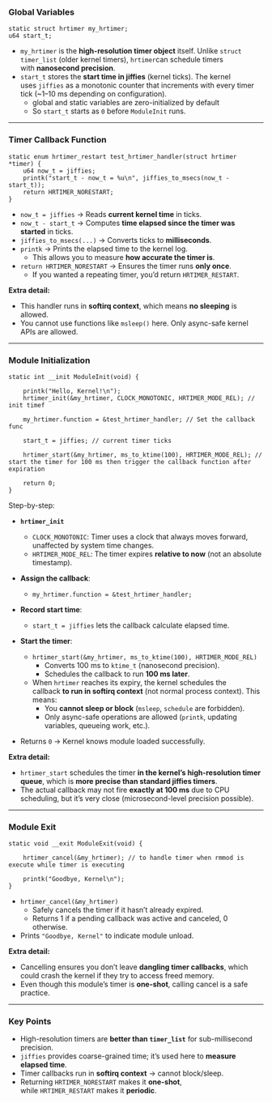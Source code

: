### **Global Variables**

```
static struct hrtimer my_hrtimer;
u64 start_t;
```

- `my_hrtimer` is the **high-resolution timer object** itself. Unlike `struct timer_list` (older kernel timers), `hrtimer`can schedule timers with **nanosecond precision**.
- `start_t` stores the **start time in jiffies** (kernel ticks). The kernel uses `jiffies` as a monotonic counter that increments with every timer tick (~1–10 ms depending on configuration).
	- global and static variables are zero-initialized by default
	- So `start_t` starts as `0` before `ModuleInit` runs.

---
### **Timer Callback Function**

```
static enum hrtimer_restart test_hrtimer_handler(struct hrtimer *timer) {
	u64 now_t = jiffies;
	printk("start_t - now_t = %u\n", jiffies_to_msecs(now_t - start_t));
	return HRTIMER_NORESTART;
}
```

- `now_t = jiffies` → Reads **current kernel time** in ticks.
- `now_t - start_t` → Computes **time elapsed since the timer was started** in ticks.
- `jiffies_to_msecs(...)` → Converts ticks to **milliseconds**.
- `printk` → Prints the elapsed time to the kernel log.
    - This allows you to measure **how accurate the timer is**.        
- `return HRTIMER_NORESTART` → Ensures the timer runs **only once**.
    - If you wanted a repeating timer, you’d return `HRTIMER_RESTART`.

**Extra detail:**
- This handler runs in **softirq context**, which means **no sleeping** is allowed.
- You cannot use functions like `msleep()` here. Only async-safe kernel APIs are allowed.

---

### **Module Initialization**

```
static int __init ModuleInit(void) {

	printk("Hello, Kernel!\n");
	hrtimer_init(&my_hrtimer, CLOCK_MONOTONIC, HRTIMER_MODE_REL); // init timef

	my_hrtimer.function = &test_hrtimer_handler; // Set the callback func

	start_t = jiffies; // current timer ticks

	hrtimer_start(&my_hrtimer, ms_to_ktime(100), HRTIMER_MODE_REL); // start the timer for 100 ms then trigger the callback function after expiration

	return 0;
}
```

Step-by-step:
- **`hrtimer_init`**
    - `CLOCK_MONOTONIC`: Timer uses a clock that always moves forward, unaffected by system time changes.
    - `HRTIMER_MODE_REL`: The timer expires **relative to now** (not an absolute timestamp).

-  **Assign the callback**:
    - `my_hrtimer.function = &test_hrtimer_handler;`
    
- **Record start time**:
    - `start_t = jiffies` lets the callback calculate elapsed time.
    
- **Start the timer**:
    - `hrtimer_start(&my_hrtimer, ms_to_ktime(100), HRTIMER_MODE_REL)`
        - Converts 100 ms to `ktime_t` (nanosecond precision).
        - Schedules the callback to run **100 ms later**.
	- When `hrtimer` reaches its expiry, the kernel schedules the callback **to run in softirq context** (not normal process context). This means:
	    - You **cannot sleep or block** (`msleep`, `schedule` are forbidden).
	    - Only async-safe operations are allowed (`printk`, updating variables, queueing work, etc.).
- Returns `0` → Kernel knows module loaded successfully.



**Extra detail:**
- `hrtimer_start` schedules the timer **in the kernel’s high-resolution timer queue**, which is **more precise than standard jiffies timers**.
- The actual callback may not fire **exactly at 100 ms** due to CPU scheduling, but it’s very close (microsecond-level precision possible).
    

---

### **Module Exit**

```
static void __exit ModuleExit(void) {

	hrtimer_cancel(&my_hrtimer); // to handle timer when rmmod is execute while timer is executing

	printk("Goodbye, Kernel\n");
}
```

- `hrtimer_cancel(&my_hrtimer)`
    - Safely cancels the timer if it hasn’t already expired.
    - Returns 1 if a pending callback was active and canceled, 0 otherwise.
- Prints `"Goodbye, Kernel"` to indicate module unload.

**Extra detail:**

- Cancelling ensures you don’t leave **dangling timer callbacks**, which could crash the kernel if they try to access freed memory.
- Even though this module’s timer is **one-shot**, calling cancel is a safe practice.

---

### **Key Points**

- High-resolution timers are **better than `timer_list`** for sub-millisecond precision.
- `jiffies` provides coarse-grained time; it’s used here to **measure elapsed time**.
- Timer callbacks run in **softirq context** → cannot block/sleep.
- Returning `HRTIMER_NORESTART` makes it **one-shot**, while `HRTIMER_RESTART` makes it **periodic**.